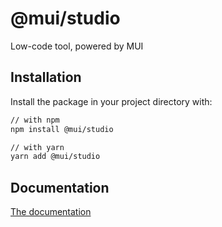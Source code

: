 # @mui/studio

Low-code tool, powered by MUI

## Installation

Install the package in your project directory with:

```sh
// with npm
npm install @mui/studio

// with yarn
yarn add @mui/studio
```

## Documentation

[The documentation](https://github.com/mui/mui-studio/tree/master/docs)

